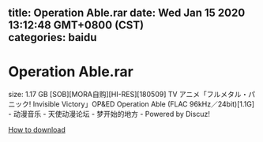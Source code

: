 
title: Operation Able.rar
date: Wed Jan 15 2020 13:12:48 GMT+0800 (CST)    
categories: baidu
---

# Operation Able.rar
size: 1.17 GB
 [SOB][MORA自购][HI-RES][180509] TV アニメ「フルメタル・パニック! Invisible Victory」OP&ED Operation Able (FLAC 96kHz／24bit)[1.1G] - 动漫音乐 - 天使动漫论坛 - 梦开始的地方 - Powered by Discuz!
 

[How to download](https://bpcam.bemobtrk.com/go/2ceec3aa-1ca2-46d6-b9ff-aaa5c184517c?jno=542)